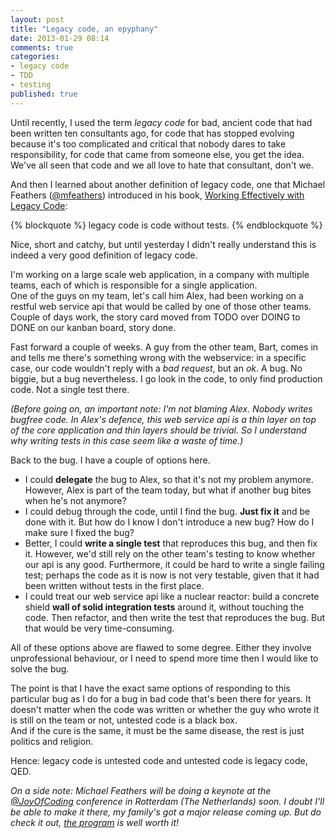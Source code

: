 ```yaml
---
layout: post
title: "Legacy code, an epyphany"
date: 2013-01-29 08:14
comments: true
categories: 
- legacy code 
- TDD
- testing
published: true
---
```


Until recently, I used the term *legacy code* for bad, ancient code that had been written ten consultants ago, for code that has stopped evolving because it's too complicated and critical that nobody dares to take responsibility, for code that came from someone else, you get the idea. We've all seen that code and we all love to hate that consultant, don't we. 

And then I learned about another definition of legacy code, one that Michael Feathers ([@mfeathers](https://twitter.com/mfeathers)) introduced in his book, [Working Effectively with Legacy Code](http://www.informit.com/store/working-effectively-with-legacy-code-9780131177055): 


{% blockquote %}
legacy code is code without tests. 
{% endblockquote %}


Nice, short and catchy, but until yesterday I didn't really understand this is indeed a very good definition of legacy code.

<!-- more -->

I'm working on a large scale web application, in a company with multiple teams, each of which is responsible for a single application.  
One of the guys on my team, let's call him Alex, had been working on a restful web service api that would be called by one of those other teams. Couple of days work, the story card moved from TODO over DOING to DONE on our kanban board, story done. 

Fast forward a couple of weeks. A guy from the other team, Bart, comes in and tells me there's something wrong with the webservice: in a specific case, our code wouldn't reply with a *bad request*, but an *ok*. A bug. No biggie, but a bug nevertheless. I go look in the code, to only find production code. Not a single test there.   

*(Before going on, an important note: I'm not blaming Alex. Nobody writes bugfree code. In Alex's defence, this web service api is a thin layer on top of the core application and thin layers should be trivial. So I understand why writing tests in this case seem like a waste of time.)* 

Back to the bug. I have a couple of options here.

- I could **delegate** the bug to Alex, so that it's not my problem anymore. However, Alex is part of the team today, but what if another bug bites when he's not anymore? 
- I could debug through the code, until I find the bug. **Just fix it** and be done with it. But how do I know I don't introduce a new bug? How do I make sure I fixed the bug? 
- Better, I could **write a single test** that reproduces this bug, and then fix it. However,  we'd still rely on the other team's testing to know whether our api is any good. Furthermore, it could be hard to write a single failing test; perhaps the code as it is now is not very testable, given that it had been written without tests in the first place. 
- I could treat our web service api like a nuclear reactor: build a concrete shield **wall of solid integration tests** around it, without touching the code. Then refactor, and then write the test that reproduces the bug. But that would be very time-consuming. 

All of these options above are flawed to some degree. Either they involve unprofessional behaviour, or I need to spend more time then I would like to solve the bug.    

The point is that I have the exact same options of responding to this particular bug as I do for a bug in bad code that's been there for years. It doesn't matter when the code was written or whether the guy who wrote it is still on the team or not, untested code is a black box.    
And if the cure is the same, it must be the same disease, the rest is just politics and religion.   

Hence: legacy code is untested code and untested code is legacy code, QED.

*On a side note: Michael Feathers will be doing a keynote at the [@JoyOfCoding](https://twitter.com/JoyOfCoding) conference in Rotterdam (The Netherlands) soon. I doubt I'll be able to make it there, my family's got a major release coming up. But do check it out, [the program](http://joyofcoding.org) is well worth it!*